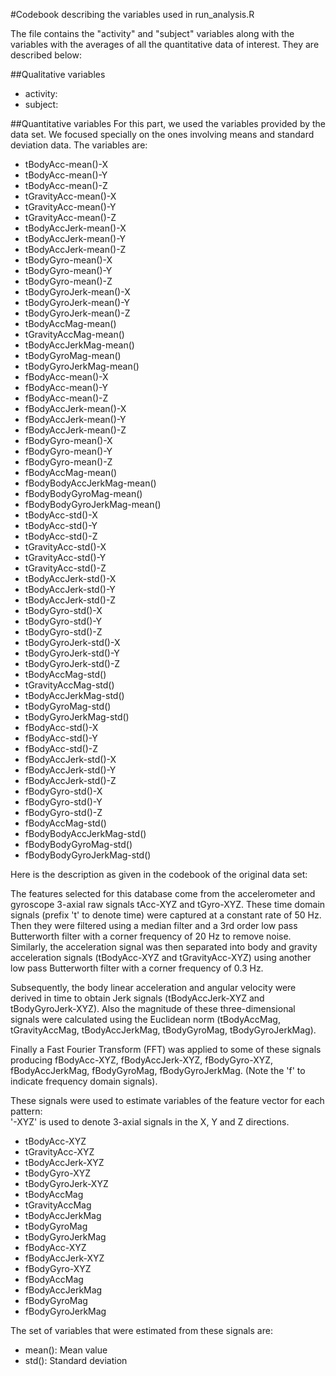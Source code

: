 #Codebook describing the variables used in run_analysis.R

The file contains the "activity" and "subject" variables along with the variables with the averages of all the quantitative data of interest.
They are described below:

##Qualitative variables
- activity: 
- subject:

##Quantitative variables
For this part, we used the variables provided by the data set. We focused specially on the ones involving means and standard deviation data.
The variables are:
- tBodyAcc-mean()-X
- tBodyAcc-mean()-Y          
- tBodyAcc-mean()-Z
- tGravityAcc-mean()-X       
- tGravityAcc-mean()-Y
- tGravityAcc-mean()-Z
- tBodyAccJerk-mean()-X
- tBodyAccJerk-mean()-Y      
- tBodyAccJerk-mean()-Z
- tBodyGyro-mean()-X       
- tBodyGyro-mean()-Y
- tBodyGyro-mean()-Z   
- tBodyGyroJerk-mean()-X
- tBodyGyroJerk-mean()-Y
- tBodyGyroJerk-mean()-Z
- tBodyAccMag-mean()
- tGravityAccMag-mean()
- tBodyAccJerkMag-mean()
- tBodyGyroMag-mean()
- tBodyGyroJerkMag-mean()    
- fBodyAcc-mean()-X
- fBodyAcc-mean()-Y          
- fBodyAcc-mean()-Z
- fBodyAccJerk-mean()-X
- fBodyAccJerk-mean()-Y
- fBodyAccJerk-mean()-Z
- fBodyGyro-mean()-X
- fBodyGyro-mean()-Y
- fBodyGyro-mean()-Z
- fBodyAccMag-mean()
- fBodyBodyAccJerkMag-mean()
- fBodyBodyGyroMag-mean()
- fBodyBodyGyroJerkMag-mean()
- tBodyAcc-std()-X
- tBodyAcc-std()-Y
- tBodyAcc-std()-Z           
- tGravityAcc-std()-X
- tGravityAcc-std()-Y     
- tGravityAcc-std()-Z
- tBodyAccJerk-std()-X    
- tBodyAccJerk-std()-Y
- tBodyAccJerk-std()-Z       
- tBodyGyro-std()-X
- tBodyGyro-std()-Y          
- tBodyGyro-std()-Z
- tBodyGyroJerk-std()-X      
- tBodyGyroJerk-std()-Y
- tBodyGyroJerk-std()-Z
- tBodyAccMag-std()
- tGravityAccMag-std()       
- tBodyAccJerkMag-std()
- tBodyGyroMag-std()       
- tBodyGyroJerkMag-std()
- fBodyAcc-std()-X           
- fBodyAcc-std()-Y
- fBodyAcc-std()-Z           
- fBodyAccJerk-std()-X
- fBodyAccJerk-std()-Y
- fBodyAccJerk-std()-Z
- fBodyGyro-std()-X          
- fBodyGyro-std()-Y
- fBodyGyro-std()-Z          
- fBodyAccMag-std()
- fBodyBodyAccJerkMag-std()
- fBodyBodyGyroMag-std()
- fBodyBodyGyroJerkMag-std()

Here is the description as given in the codebook of the original data set:


The features selected for this database come from the accelerometer and gyroscope 3-axial raw signals tAcc-XYZ and tGyro-XYZ. These time domain signals (prefix 't' to denote time) were captured at a constant rate of 50 Hz. Then they were filtered using a median filter and a 3rd order low pass Butterworth filter with a corner frequency of 20 Hz to remove noise. Similarly, the acceleration signal was then separated into body and gravity acceleration signals (tBodyAcc-XYZ and tGravityAcc-XYZ) using another low pass Butterworth filter with a corner frequency of 0.3 Hz. 

Subsequently, the body linear acceleration and angular velocity were derived in time to obtain Jerk signals (tBodyAccJerk-XYZ and tBodyGyroJerk-XYZ). Also the magnitude of these three-dimensional signals were calculated using the Euclidean norm (tBodyAccMag, tGravityAccMag, tBodyAccJerkMag, tBodyGyroMag, tBodyGyroJerkMag). 

Finally a Fast Fourier Transform (FFT) was applied to some of these signals producing fBodyAcc-XYZ, fBodyAccJerk-XYZ, fBodyGyro-XYZ, fBodyAccJerkMag, fBodyGyroMag, fBodyGyroJerkMag. (Note the 'f' to indicate frequency domain signals). 

These signals were used to estimate variables of the feature vector for each pattern:  
'-XYZ' is used to denote 3-axial signals in the X, Y and Z directions.

- tBodyAcc-XYZ
- tGravityAcc-XYZ
- tBodyAccJerk-XYZ
- tBodyGyro-XYZ
- tBodyGyroJerk-XYZ
- tBodyAccMag
- tGravityAccMag
- tBodyAccJerkMag
- tBodyGyroMag
- tBodyGyroJerkMag
- fBodyAcc-XYZ
- fBodyAccJerk-XYZ
- fBodyGyro-XYZ
- fBodyAccMag
- fBodyAccJerkMag
- fBodyGyroMag
- fBodyGyroJerkMag

The set of variables that were estimated from these signals are: 

- mean(): Mean value
- std(): Standard deviation
